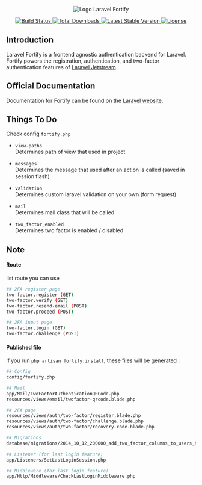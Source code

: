 <p align="center"><img src="/art/logo.svg" alt="Logo Laravel Fortify"></p>

<p align="center">
    <a href="https://github.com/laravel/fortify/actions">
        <img src="https://github.com/laravel/fortify/workflows/tests/badge.svg" alt="Build Status">
    </a>
    <a href="https://packagist.org/packages/laravel/fortify">
        <img src="https://img.shields.io/packagist/dt/laravel/fortify" alt="Total Downloads">
    </a>
    <a href="https://packagist.org/packages/laravel/fortify">
        <img src="https://img.shields.io/packagist/v/laravel/fortify" alt="Latest Stable Version">
    </a>
    <a href="https://packagist.org/packages/laravel/fortify">
        <img src="https://img.shields.io/packagist/l/laravel/fortify" alt="License">
    </a>
</p>

## Introduction

Laravel Fortify is a frontend agnostic authentication backend for Laravel. Fortify powers the registration, authentication, and two-factor authentication features of [Laravel Jetstream](https://github.com/laravel/jetstream).

## Official Documentation

Documentation for Fortify can be found on the [Laravel website](https://laravel.com/docs/fortify).

## Things To Do

Check config `fortify.php`
-  `view-paths`
  <br> Determines path of view that used in project
  
- `messages`
  <br> Determines the message that used after an action is called (saved in session flash)

- `validation`
  <br> Determines custom laravel validation on your own (form request)
  
- `mail`
  <br> Determines mail class that will be called

- `two_factor_enabled`
  <br> Determines two factor is enabled / disabled

## Note

#### Route
list route you can use
```bash
## 2FA register page
two-factor.register (GET)
two-factor.verify (GET)
two-factor.resend-email (POST)
two-factor.proceed (POST)

## 2FA input page
two-factor.login (GET)
two-factor.challenge (POST)
```

#### Published file
if you run `php artisan fortify:install`, these files will be generated :

```bash
## Config
config/fortify.php

## Mail
app/Mail/TwoFactorAuthenticationQRCode.php
resources/views/email/twofactor-qrcode.blade.php

## 2FA page
resources/views/auth/two-factor/register.blade.php
resources/views/auth/two-factor/challenge.blade.php
resources/views/auth/two-factor/recovery-code.blade.php

## Migrations
database/migrations/2014_10_12_200000_add_two_factor_columns_to_users_table.php

## Listener (for last login feature)
app/Listeners/SetLastLoginSession.php

## Middleware (for last login feature)
app/Http/Middleware/CheckLastLoginMiddleware.php
```
